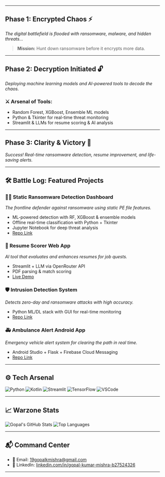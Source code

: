 
---

## Phase 1: Encrypted Chaos ⚡

*The digital battlefield is flooded with ransomware, malware, and hidden threats...*

> **Mission:** Hunt down ransomware before it encrypts more data.

---

## Phase 2: Decryption Initiated 🔓

*Deploying machine learning models and AI-powered tools to decode the chaos.*

### ⚔️ Arsenal of Tools:

- Random Forest, XGBoost, Ensemble ML models  
- Python & Tkinter for real-time threat monitoring  
- Streamlit & LLMs for resume scoring & AI analysis

---

## Phase 3: Clarity & Victory 🎯

*Success! Real-time ransomware detection, resume improvement, and life-saving alerts.*

---

## 🛠️ Battle Log: Featured Projects

### 🕵️‍♂️ Static Ransomware Detection Dashboard  
*The frontline defender against ransomware using static PE file features.*  
- ML-powered detection with RF, XGBoost & ensemble models  
- Offline real-time classification with Python + Tkinter  
- Jupyter Notebook for deep threat analysis  
- [Repo Link](https://github.com/gopalmishra1/-Static-Ransomware-Detection-Dashboard)

### 🎯 Resume Scorer Web App  
*AI tool that evaluates and enhances resumes for job quests.*  
- Streamlit + LLM via OpenRouter API  
- PDF parsing & match scoring  
- [Live Demo](https://resume-scorer-app-chbjk2h5bckzcdb8taxf7w.streamlit.app/)

### 🛡️ Intrusion Detection System  
*Detects zero-day and ransomware attacks with high accuracy.*  
- Python ML/DL stack with GUI for real-time monitoring  
- [Repo Link](https://github.com/gopalmishra1/-Intrusion-Detection-and-Prevention-for-Zero-Day-and-Ransomware-Attacks)

### 🚑 Ambulance Alert Android App  
*Emergency vehicle alert system for clearing the path in real time.*  
- Android Studio + Flask + Firebase Cloud Messaging  
- [Repo Link](https://github.com/gopalmishra1/Ambulance-Alert-System)

---

## ⚙️ Tech Arsenal

![Python](https://img.shields.io/badge/-Python-3776AB?logo=python&logoColor=white&style=for-the-badge)
![Kotlin](https://img.shields.io/badge/-Kotlin-0095D5?logo=kotlin&logoColor=white&style=for-the-badge)
![Streamlit](https://img.shields.io/badge/-Streamlit-FF4B4B?logo=streamlit&logoColor=white&style=for-the-badge)
![TensorFlow](https://img.shields.io/badge/-TensorFlow-FF6F00?logo=tensorflow&logoColor=white&style=for-the-badge)
![VSCode](https://img.shields.io/badge/-VS%20Code-007ACC?logo=visual-studio-code&logoColor=white&style=for-the-badge)

---

## 📈 Warzone Stats

![Gopal's GitHub Stats](https://github-readme-stats.vercel.app/api?username=gopalmishra1&show_icons=true&theme=tokyonight)
![Top Languages](https://github-readme-stats.vercel.app/api/top-langs/?username=gopalmishra1&layout=compact&theme=tokyonight)

---

## 📬 Command Center

- 📧 Email: 19gopalkmishra@gmail.com  
- 🔗 LinkedIn: [linkedin.com/in/gopal-kumar-mishra-b27524326](https://www.linkedin.com/in/gopal-kumar-mishra-b27524326/)

---

